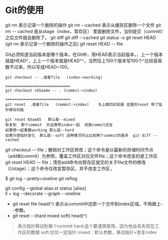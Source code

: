 # Git的使用 
git rm 表示记录一个删除的操作
git rm --cached 表示从缓存区删除一个文件
git rm -- cached 是从stage（index，暂存区） 里面删除文件，当你提交（commit）之后文件就会删除了。
git diff 
git diff --cached
git status -s
git reset HEAD (git rm 表示记录一个删除的操作之后)
git reset HEAD -- file

Git必须知道当前版本是哪个版本，在Git中，用HEAD表示当前版本，，上一个版本就是HEAD^，上上一个版本就是HEAD^^，当然往上100个版本写100个^比较容易数不过来，所以写成HEAD~100。

```
git checkout -- .或者file   (index->working)

=============================
git checkout c65aa4e -- . (commit->index)

=============================
git reset  .或者file   (commit->index)    与上面的区别是 这里的reset 带了指针移动功能

```

```
git reset 65aa65   默认是--mixed
恢复到  那个commit  并且携带index一起  但是commit还在
如果想一起重置working 那么就--hard
如果只想指针变化  那么就--soft 这种情况可以比较两个commit的差异  git diff --cached
```


git checkout -- file；撤销对工作区修改；这个命令是以最新的存储时间节点（add和commit）为参照，覆盖工作区对应文件file；这个命令改变的是工作区
git reset HEAD -- file；清空add命令向暂存区提交的关于file文件的修改（Ustage）；这个命令仅改变暂存区，并不改变工作区，


$ git log --pretty=oneline
git reflog


git config --global alias.st status
[alias]  
  ll = log --decorate --graph --oneline  

* git reset file head(^)
表示从commit中还原一个文件到index区域。不用跟上--参数。
* git reset --(hard mixed soft) head(^)
> 表示指针移动到某个commit
>	hard:这个要谨慎使用，因为他会丢失现在工作区的数据
>	soft:仅仅一定指针
>	mixed：默认参数，移动指针+恢复index











